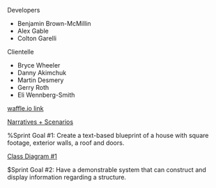 Developers
- Benjamin Brown-McMillin
- Alex Gable
- Colton Garelli

Clientelle
- Bryce Wheeler
- Danny Akimchuk
- Martin Desmery
- Gerry Roth
- Eli Wennberg-Smith

[waffle.io link](https://waffle.io/ColtonGarelli/Architecture-Advisor3000)

[Narratives + Scenarios](https://docs.google.com/document/d/1nLEYT67xNYCIpPFyzdYPOfm1TsC4rcZ6pwsCby6qJ3I/)




%Sprint Goal #1:
Create a text-based blueprint of a house with square footage, exterior walls, a roof and doors.


[Class Diagram #1](https://drive.google.com/file/d/1QBEQV0W5qgyIKo9BNCyeSXJpWasZnOlm/view?usp=sharing)


$Sprint Goal #2:
Have a demonstrable system that can construct and display information regarding a structure.

